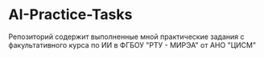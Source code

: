 # AI-Practice-Tasks

Репозиторий содержит выполненные мной практические задания с факультативного курса по ИИ в ФГБОУ "РТУ - МИРЭА" от АНО "ЦИСМ"
